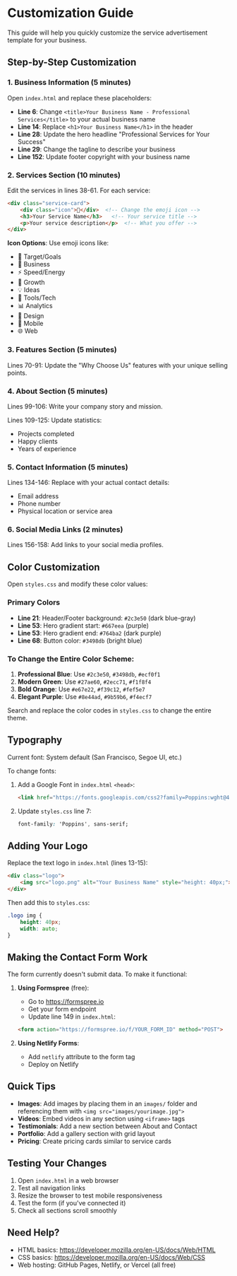 # Customization Guide

This guide will help you quickly customize the service advertisement template for your business.

## Step-by-Step Customization

### 1. Business Information (5 minutes)

Open `index.html` and replace these placeholders:

- **Line 6**: Change `<title>Your Business Name - Professional Services</title>` to your actual business name
- **Line 14**: Replace `<h1>Your Business Name</h1>` in the header
- **Line 28**: Update the hero headline "Professional Services for Your Success"
- **Line 29**: Change the tagline to describe your business
- **Line 152**: Update footer copyright with your business name

### 2. Services Section (10 minutes)

Edit the services in lines 38-61. For each service:

```html
<div class="service-card">
    <div class="icon">🎯</div>  <!-- Change the emoji icon -->
    <h3>Your Service Name</h3>   <!-- Your service title -->
    <p>Your service description</p>  <!-- What you offer -->
</div>
```

**Icon Options**: Use emoji icons like:
- 🎯 Target/Goals
- 💼 Business
- ⚡ Speed/Energy
- 🚀 Growth
- 💡 Ideas
- 🔧 Tools/Tech
- 📊 Analytics
- 🎨 Design
- 📱 Mobile
- 🌐 Web

### 3. Features Section (5 minutes)

Lines 70-91: Update the "Why Choose Us" features with your unique selling points.

### 4. About Section (5 minutes)

Lines 99-106: Write your company story and mission.

Lines 109-125: Update statistics:
- Projects completed
- Happy clients
- Years of experience

### 5. Contact Information (5 minutes)

Lines 134-146: Replace with your actual contact details:
- Email address
- Phone number
- Physical location or service area

### 6. Social Media Links (2 minutes)

Lines 156-158: Add links to your social media profiles.

## Color Customization

Open `styles.css` and modify these color values:

### Primary Colors
- **Line 21**: Header/Footer background: `#2c3e50` (dark blue-gray)
- **Line 53**: Hero gradient start: `#667eea` (purple)
- **Line 53**: Hero gradient end: `#764ba2` (dark purple)
- **Line 68**: Button color: `#3498db` (bright blue)

### To Change the Entire Color Scheme:

1. **Professional Blue**: Use `#2c3e50`, `#3498db`, `#ecf0f1`
2. **Modern Green**: Use `#27ae60`, `#2ecc71`, `#f1f8f4`
3. **Bold Orange**: Use `#e67e22`, `#f39c12`, `#fef5e7`
4. **Elegant Purple**: Use `#8e44ad`, `#9b59b6`, `#f4ecf7`

Search and replace the color codes in `styles.css` to change the entire theme.

## Typography

Current font: System default (San Francisco, Segoe UI, etc.)

To change fonts:
1. Add a Google Font in `index.html` `<head>`:
   ```html
   <link href="https://fonts.googleapis.com/css2?family=Poppins:wght@400;600;700&display=swap" rel="stylesheet">
   ```

2. Update `styles.css` line 7:
   ```css
   font-family: 'Poppins', sans-serif;
   ```

## Adding Your Logo

Replace the text logo in `index.html` (lines 13-15):

```html
<div class="logo">
    <img src="logo.png" alt="Your Business Name" style="height: 40px;">
</div>
```

Then add this to `styles.css`:
```css
.logo img {
    height: 40px;
    width: auto;
}
```

## Making the Contact Form Work

The form currently doesn't submit data. To make it functional:

1. **Using Formspree** (free):
   - Go to https://formspree.io
   - Get your form endpoint
   - Update line 149 in `index.html`:
   ```html
   <form action="https://formspree.io/f/YOUR_FORM_ID" method="POST">
   ```

2. **Using Netlify Forms**:
   - Add `netlify` attribute to the form tag
   - Deploy on Netlify

## Quick Tips

- **Images**: Add images by placing them in an `images/` folder and referencing them with `<img src="images/yourimage.jpg">`
- **Videos**: Embed videos in any section using `<iframe>` tags
- **Testimonials**: Add a new section between About and Contact
- **Portfolio**: Add a gallery section with grid layout
- **Pricing**: Create pricing cards similar to service cards

## Testing Your Changes

1. Open `index.html` in a web browser
2. Test all navigation links
3. Resize the browser to test mobile responsiveness
4. Test the form (if you've connected it)
5. Check all sections scroll smoothly

## Need Help?

- HTML basics: https://developer.mozilla.org/en-US/docs/Web/HTML
- CSS basics: https://developer.mozilla.org/en-US/docs/Web/CSS
- Web hosting: GitHub Pages, Netlify, or Vercel (all free)
